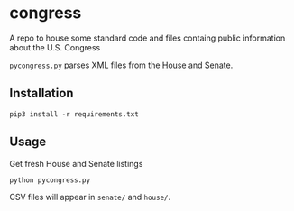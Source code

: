 # congress

A repo to house some standard code and files containg public information about the U.S. Congress

```pycongress.py``` parses XML files from the [House](http://clerk.house.gov/member_info/) and [Senate](https://www.senate.gov/general/common/generic/XML_Availability.htm). 


## Installation

```pip3 install -r requirements.txt```


## Usage

Get fresh House and Senate listings
```
python pycongress.py
```

CSV files will appear in `senate/` and `house/`.

